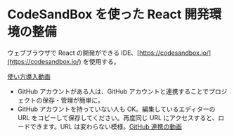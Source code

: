 # CodeSandBox を使った React 開発環境の整備

ウェブブラウザで React の開発ができる IDE、[https://codesandbox.io/](https://codesandbox.io/) を使用する。

[使い方導入動画](https://youtu.be/GZ1wL7zQl2I)

* GitHub アカウントがある人は、GitHub アカウントと連携することでプロジェクトの保存・管理が簡単に。
* GitHub アカウントを持っていない人も OK。編集しているエディターの URL をコピーして保存してください。再度同じ URL にアクセスすると、ロードできます。URL は変わらない模様。[GitHub 連携の動画](https://youtu.be/VsibZCzNezM)



